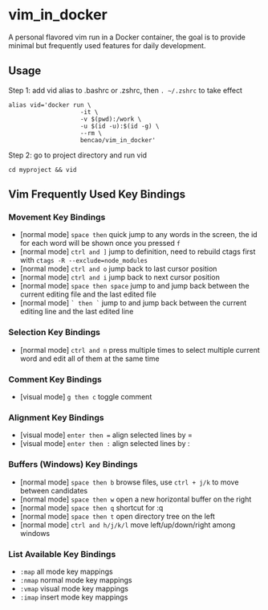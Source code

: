 # vim_in_docker

A personal flavored vim run in a Docker container, the goal is to provide minimal but frequently used features for daily development.

## Usage

Step 1: add vid alias to .bashrc or .zshrc, then ```. ~/.zshrc``` to take effect

```
alias vid='docker run \
                    -it \
                    -v $(pwd):/work \
                    -u $(id -u):$(id -g) \
                    --rm \
                    bencao/vim_in_docker'
```

Step 2: go to project directory and run vid

```
cd myproject && vid
```

## Vim Frequently Used Key Bindings

### Movement Key Bindings

- [normal mode] ```space then``` quick jump to any words in the screen, the id for each word will be shown once you pressed ```f```
- [normal mode] ```ctrl and ]```  jump to definition, need to rebuild ctags first with ```ctags -R --exclude=node_modules```
- [normal mode] ```ctrl and o``` jump back to last cursor position
- [normal mode] ```ctrl and i``` jump back to next cursor position
- [normal mode] ```space then space``` jump to and jump back between the current editing file and the last edited file
- [normal mode] ``` ` then ` ``` jump to and jump back between the current editing line and the last edited line

### Selection Key Bindings

- [normal mode] ```ctrl and n``` press multiple times to select multiple current word and edit all of them at the same time

### Comment Key Bindings

- [visual mode] ```g then c``` toggle comment

### Alignment Key Bindings

- [visual mode] ```enter then =``` align selected lines by =
- [visual mode] ```enter then :``` align selected lines by :

### Buffers (Windows) Key Bindings

- [normal mode] ```space then b``` browse files, use ```ctrl + j/k``` to move between candidates
- [normal mode] ```space then w``` open a new horizontal buffer on the right
- [normal mode] ```space then q``` shortcut for :q
- [normal mode] ```space then t``` open directory tree on the left
- [normal mode] ```ctrl and h/j/k/l``` move left/up/down/right among windows

### List Available Key Bindings

- ```:map``` all mode key mappings
- ```:nmap``` normal mode key mappings
- ```:vmap``` visual mode key mappings
- ```:imap``` insert mode key mappings

